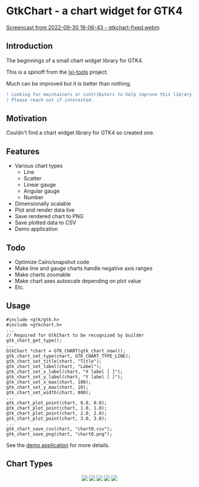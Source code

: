 # GtkChart - a chart widget for GTK4

[Screencast from 2022-09-30 16-06-43 - gtkchart-fixed.webm](https://user-images.githubusercontent.com/353407/193289610-34b59005-1bc7-4f60-ba94-ecf34d601a4b.webm)

## Introduction

The beginnings of a small chart widget library for GTK4.

This is a spinoff from the [lxi-tools](https://lxi-tools.github.io) project.

Much can be improved but it is better than nothing.

```diff
! Looking for maintainers or contributors to help improve this library.
! Please reach out if interested.
```

## Motivation

Couldn't find a chart widget library for GTK4 so created one.

## Features

 * Various chart types
   * Line
   * Scatter
   * Linear gauge
   * Angular gauge
   * Number
 * Dimensionally scalable
 * Plot and render data live
 * Save rendered chart to PNG
 * Save plotted data to CSV
 * Demo application

## Todo

 * Optimize Cairo/snapshot code
 * Make line and gauge charts handle negative axis ranges
 * Make charts zoomable
 * Make chart axes autoscale depending on plot value
 * Etc.

## Usage

```
#include <gtk/gtk.h>
#include <gtkchart.h>
...
// Required for GtkChart to be recognized by builder
gtk_chart_get_type();
...
GtkChart *chart = GTK_CHART(gtk_chart_new());
gtk_chart_set_type(chart, GTK_CHART_TYPE_LINE);
gtk_chart_set_title(chart, "Title");
gtk_chart_set_label(chart, "Label");
gtk_chart_set_x_label(chart, "X label [ ]");
gtk_chart_set_y_label(chart, "Y label [ ]");
gtk_chart_set_x_max(chart, 100);
gtk_chart_set_y_max(chart, 10);
gtk_chart_set_width(chart, 800);
...
gtk_chart_plot_point(chart, 0.0, 0.0);
gtk_chart_plot_point(chart, 1.0, 1.0);
gtk_chart_plot_point(chart, 2.0, 2.0);
gtk_chart_plot_point(chart, 3.0, 3.0);
...
gtk_chart_save_csv(chart, "chart0.csv");
gtk_chart_save_png(chart, "chart0.png");
```

See the [demo application](demo/gtkchart-demo.c) for more details.

## Chart Types

<p align="center">
<img src="images/line.png">
<img src="images/scatter.png">
<img src="images/gauge-angular.png">
<img src="images/gauge-line.png">
<img src="images/number.png">
</p>

